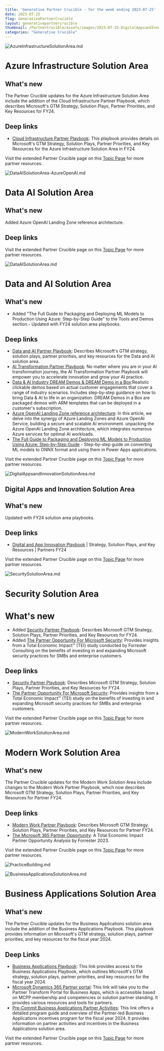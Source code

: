 ```yaml
---
title: 'Generative Partner Crucible - for the week ending 2023-07-25'
date: 2023-07-25
flag: GenerativePartnerCrucible
layout: generativepartnercrucible
thumbnail: /PartnerCrucible/assets/images/2023-07-25-DigitalAppsandInnovationSolutionArea.md-image.png
categories: "Generative Crucible"
---
```


![ AzureInfrastructureSolutionArea.md ]( /PartnerCrucible/assets/images/2023-07-25-AzureInfrastructureSolutionArea.md-image.png )
# Azure Infrastructure Solution Area

## What's new

The Partner Crucible updates for the Azure Infrastructure Solution Area include the addition of the Cloud Infrastructure Partner Playbook, which describes Microsoft's GTM Strategy, Solution Plays, Partner Priorities, and Key Resources for FY24.

## Deep links
- [Cloud Infrastructure Partner Playbook](https://assetsprod.microsoft.com/en-ca/fy24-cloud-infrastructure-partner-playbook.pdf): This playbook provides details on Microsoft's GTM Strategy, Solution Plays, Partner Priorities, and Key Resources for the Azure Infrastructure Solution Area in FY24.

Visit the extended Partner Crucible page on this [Topic Page](https://lagimik.github.io/PartnerCrucible/AzureInfrastructureSolutionArea) for more partner resources.

![ DataAISolutionArea-AzureOpenAI.md ]( /PartnerCrucible/assets/images/2023-07-25-DataAISolutionArea-AzureOpenAI.md-image.png )

# Data AI Solution Area

## What's new

Added Azure OpenAI Landing Zone reference architecture.

## Deep links


Visit the extended Partner Crucible page on this [Topic Page](https://lagimik.github.io/PartnerCrucible/DataAISolutionArea-AzureOpenAI) for more partner resources.

![ DataAISolutionArea.md ]( /PartnerCrucible/assets/images/2023-07-25-DataAISolutionArea.md-image.png )

# Data and AI Solution Area

## What's new
- Added "The Full Guide to Packaging and Deploying ML Models to Production Using Azure: Step-by-Step Guide" to the Tools and Demos section.- Updated with FY24 solution area playbooks.

## Deep links
- [Data and AI Partner Playbook](https://assetsprod.microsoft.com/en-ca/fy24-azure-data-and-ai-partner-playbook.pdf): Describes Microsoft's GTM strategy, solution plays, partner priorities, and key resources for the Data and AI solution area.
- [AI Transformation Partner Playbook](https://aka.ms/aipartnerplaybook): No matter where you are in your AI transformation journey, the AI Transformation Partner Playbook will empower you to accelerate innovation and grow your AI practice.
- [Data & AI Industry DREAM Demos & DREAM Demo in a Box](https://partner.microsoft.com/en-us/asset/collection/industry-dream-demos-and-dream-demo-in-a-box#/):Realistic clickable demos based on actual customer engagements that cover a range of industry scenarios. Includes step-by-step guidance on how to bring Data & AI to life in an organization. DREAM Demos in a Box are packaged demos with ARM templates that can be deployed in a customer's subscription.
- [Azure OpenAI Landing Zone reference architecture](https://techcommunity.microsoft.com/t5/azure-architecture-blog/azure-openai-landing-zone-reference-architecture/ba-p/3882102): In this article, we delve into the synergy of Azure Landing Zones and Azure OpenAI Service, building a secure and scalable AI environment. unpacking the Azure OpenAI Landing Zone architecture, which integrates numerous Azure services for optimal AI workloads.
- [The Full Guide to Packaging and Deploying ML Models to Production Using Azure: Step-by-Step Guide](https://techcommunity.microsoft.com/t5/educator-developer-blog/the-full-guide-to-packaging-and-deploying-ml-models-to/ba-p/3855628) - Step-by-step guide on converting ML models to ONNX format and using them in Power Apps applications.

Visit the extended Partner Crucible page on this [Topic Page](https://lagimik.github.io/PartnerCrucible/DataAISolutionArea) for more partner resources.

![ DigitalAppsandInnovationSolutionArea.md ]( /PartnerCrucible/assets/images/2023-07-25-DigitalAppsandInnovationSolutionArea.md-image.png )

## Digital Apps and Innovation Solution Area

## What's new

Updated with FY24 solution area playbooks.

## Deep links
- [Digital and App Innovation Playbook](https://assetsprod.microsoft.com/en-ca/fy24-azure-digital-and-app-innovation-partner-playbook.pdf) | Strategy, Solution Plays, and Key Resources | Partners FY24


Visit the extended Partner Crucible page on this [Topic Page](https://lagimik.github.io/PartnerCrucible/DigitalAppsandInnovationSolutionArea) for more partner resources.


![ SecuritySolutionArea.md ]( /PartnerCrucible/assets/images/2023-07-25-SecuritySolutionArea.md-image.png )

# Security Solution Area

# What's new
-  Added [Security Partner Playbook](https://assetsprod.microsoft.com/en-ca/fy24-security-partner-playbook.pdf): Describes Microsoft GTM Strategy, Solution Plays, Partner Priorities, and Key Resources for FY24.
-  Added [The Partner Opportunity For Microsoft Security](https://aka.ms/ForresterMSSecurityTEI2023): Provides insights from a Total Economic Impact™ (TEI) study conducted by Forrester Consulting on the benefits of investing in and expanding Microsoft security practices for SMBs and enterprise customers.

## Deep links

-  [Security Partner Playbook](https://assetsprod.microsoft.com/en-ca/fy24-security-partner-playbook.pdf): Describes Microsoft GTM Strategy, Solution Plays, Partner Priorities, and Key Resources for FY24.
-  [The Partner Opportunity For Microsoft Security](https://aka.ms/ForresterMSSecurityTEI2023): Provides insights from a Total Economic Impact™ (TEI) study on the benefits of investing in and expanding Microsoft security practices for SMBs and enterprise customers.

Visit the extended Partner Crucible page on this [Topic Page](https://lagimik.github.io/PartnerCrucible/SecuritySolutionArea) for more partner resources.

![ ModernWorkSolutionArea.md ]( /PartnerCrucible/assets/images/2023-07-25-ModernWorkSolutionArea.md-image.png )

# Modern Work Solution Area

## What's new

The Partner Crucible updates for the Modern Work Solution Area include changes to the Modern Work Partner Playbook, which now describes Microsoft GTM Strategy, Solution Plays, Partner Priorities, and Key Resources for Partner FY24.

## Deep links

- [Modern Work Partner Playbook](https://assetsprod.microsoft.com/en-ca/fy24-modern-work-partner-playbook.pdf): Describes Microsoft GTM Strategy, Solution Plays, Partner Priorities, and Key Resources for Partner FY24.
- [The Microsoft 365 Partner Opportunity](https://aka.ms/W365PartnerTEI): A Total Economic Impact Partner Opportunity Analysis by Forrester 2023.

Visit the extended Partner Crucible page on this [Topic Page](https://lagimik.github.io/PartnerCrucible/ModernWorkSolutionArea) for more partner resources.

![ PracticeBuilding.md ]( /PartnerCrucible/assets/images/2023-07-25-PracticeBuilding.md-image.png )




![ BusinessApplicationsSolutionArea.md ]( /PartnerCrucible/assets/images/2023-07-25-BusinessApplicationsSolutionArea.md-image.png )

# Business Applications Solution Area

## What's new

The Partner Crucible updates for the Business Applications solution area include the addition of the Business Applications Playbook. This playbook provides information on Microsoft's GTM strategy, solution plays, partner priorities, and key resources for the fiscal year 2024.

## Deep Links
- [Business Applications Playbook](https://assetsprod.microsoft.com/en-ca/fy24-business-applications-partner-playbook.pdf): This link provides access to the Business Applications Playbook, which outlines Microsoft's GTM strategy, solution plays, partner priorities, and key resources for the fiscal year 2024.
- [Microsoft Dynamics 365 Partner portal](https://dynamicspartners.transform.microsoft.com): This link will take you to the Partner Transform Portal for Business Apps, which is accessible based on MCPP membership and competencies or solution partner standing. It provides various resources and tools for partners.
- [Pre-Commit Business Applications Partner Activities](https://dynamicspartners.transform.microsoft.com/download/protected?assetname=protectedassets/FY24%2520Pre-Commit%2520Bus%2520Apps%2520Partner%2520Activities%2520Program%2520Guide%2520and%2520Overview.pptx&download=1&protected=1): This link offers a detailed program guide and overview of the Partner-led Business Applications incentives program for the fiscal year 2024. It provides information on partner activities and incentives in the Business Applications solution area.

Visit the extended Partner Crucible page on this [Topic Page](https://lagimik.github.io/PartnerCrucible/BusinessApplicationsSolutionArea) for more partner resources.

